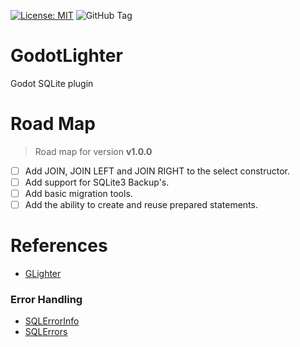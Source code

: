 [![License: MIT](https://img.shields.io/badge/License-MIT-yellow.svg)](https://opensource.org/licenses/MIT)
![GitHub Tag](https://img.shields.io/github/v/tag/alexey-pkv/GodotLighter?label=Version)

# GodotLighter 

Godot SQLite plugin

# Road Map

> Road map for version **v1.0.0**

- [ ] Add JOIN, JOIN LEFT and JOIN RIGHT to the select constructor.  
- [ ] Add support for SQLite3 Backup's.
- [ ] Add basic migration tools.
- [ ] Add the ability to create and reuse prepared statements.  

# References 

* [GLighter](docs/GLighter.md)

### Error Handling
* [SQLErrorInfo](docs/Objects/SQLErrorInfo.md)
* [SQLErrors](docs/Objects/SQLErrors.md)
